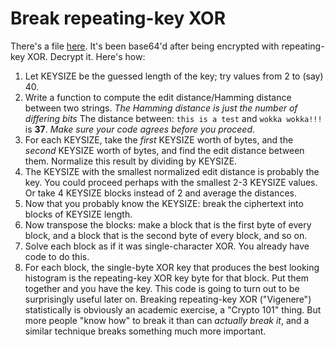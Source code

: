 # Break repeating-key XOR
There's a file [here](input.txt). It's been base64'd after being encrypted with repeating-key XOR.
Decrypt it.
Here's how:
1. Let KEYSIZE be the guessed length of the key; try values from 2 to (say) 40.
2. Write a function to compute the edit distance/Hamming distance
between two strings. *The Hamming distance is just the number of
differing bits* The distance between: `this is a test` and `wokka wokka!!!` is **37**.
*Make sure your code agrees before you proceed*.
3. For each KEYSIZE, take the *first* KEYSIZE worth of bytes, and the
*second* KEYSIZE worth of bytes, and find the edit distance between
them. Normalize this result by dividing by KEYSIZE.
4. The KEYSIZE with the smallest normalized edit distance is probably
the key. You could proceed perhaps with the smallest 2-3 KEYSIZE
values. Or take 4 KEYSIZE blocks instead of 2 and average the
distances.
5. Now that you probably know the KEYSIZE: break the ciphertext into
blocks of KEYSIZE length.
6. Now transpose the blocks: make a block that is the first byte of
every block, and a block that is the second byte of every block, and
so on.
7. Solve each block as if it was single-character XOR. You already
have code to do this.
8. For each block, the single-byte XOR key that produces the best
looking histogram is the repeating-key XOR key byte for that
block. Put them together and you have the key.
This code is going to turn out to be surprisingly useful later on. Breaking repeating-key XOR ("Vigenere") statistically
is obviously an academic exercise, a "Crypto 101" thing. But more people "know how" to break it than can *actually break it*,
and a similar technique breaks something much more important.
